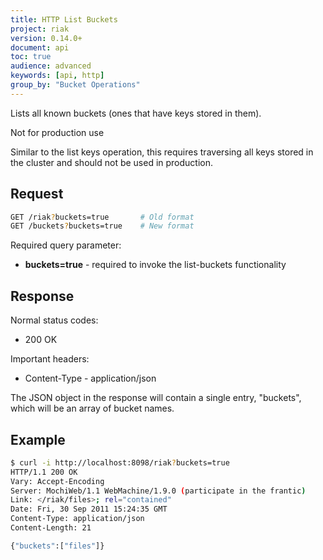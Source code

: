 ```yaml
---
title: HTTP List Buckets
project: riak
version: 0.14.0+
document: api
toc: true
audience: advanced
keywords: [api, http]
group_by: "Bucket Operations"
---
```


Lists all known buckets (ones that have keys stored in them).

<div class="note"><div class="title">Not for production use</div>
<p>Similar to the list keys operation, this requires traversing all keys stored
in the cluster and should not be used in production.</p>
</div>

## Request

```bash
GET /riak?buckets=true       # Old format
GET /buckets?buckets=true    # New format
```

Required query parameter:

* **buckets=true** - required to invoke the list-buckets functionality

## Response

Normal status codes:
* 200 OK

Important headers:
* Content-Type - application/json

The JSON object in the response will contain a single entry, "buckets", which
will be an array of bucket names.

## Example

```bash
$ curl -i http://localhost:8098/riak?buckets=true
HTTP/1.1 200 OK
Vary: Accept-Encoding
Server: MochiWeb/1.1 WebMachine/1.9.0 (participate in the frantic)
Link: </riak/files>; rel="contained"
Date: Fri, 30 Sep 2011 15:24:35 GMT
Content-Type: application/json
Content-Length: 21

{"buckets":["files"]}
```
